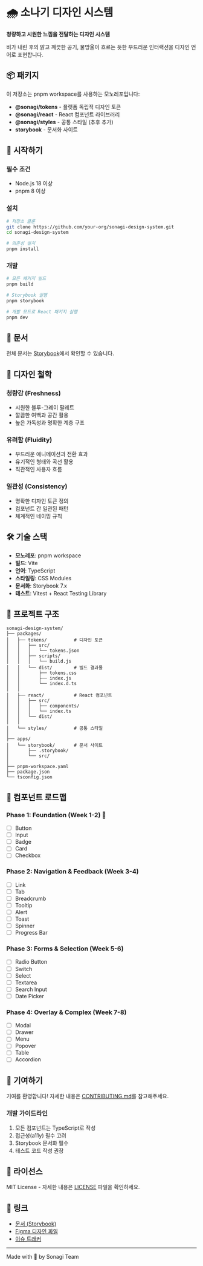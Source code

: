 # 🌧️ 소나기 디자인 시스템

**청량하고 시원한 느낌을 전달하는 디자인 시스템**

비가 내린 후의 맑고 깨끗한 공기, 물방울이 흐르는 듯한 부드러운 인터랙션을 디자인 언어로 표현합니다.

## 📦 패키지

이 저장소는 pnpm workspace를 사용하는 모노레포입니다:

- **@sonagi/tokens** - 플랫폼 독립적 디자인 토큰
- **@sonagi/react** - React 컴포넌트 라이브러리
- **@sonagi/styles** - 공통 스타일 (추후 추가)
- **storybook** - 문서화 사이트

## 🚀 시작하기

### 필수 조건

- Node.js 18 이상
- pnpm 8 이상

### 설치

```bash
# 저장소 클론
git clone https://github.com/your-org/sonagi-design-system.git
cd sonagi-design-system

# 의존성 설치
pnpm install
```

### 개발

```bash
# 모든 패키지 빌드
pnpm build

# Storybook 실행
pnpm storybook

# 개발 모드로 React 패키지 실행
pnpm dev
```

## 📖 문서

전체 문서는 [Storybook](http://localhost:6006)에서 확인할 수 있습니다.

## 🎨 디자인 철학

### 청량감 (Freshness)
- 시원한 블루-그레이 팔레트
- 깔끔한 여백과 공간 활용
- 높은 가독성과 명확한 계층 구조

### 유려함 (Fluidity)
- 부드러운 애니메이션과 전환 효과
- 유기적인 형태와 곡선 활용
- 직관적인 사용자 흐름

### 일관성 (Consistency)
- 명확한 디자인 토큰 정의
- 컴포넌트 간 일관된 패턴
- 체계적인 네이밍 규칙

## 🛠️ 기술 스택

- **모노레포**: pnpm workspace
- **빌드**: Vite
- **언어**: TypeScript
- **스타일링**: CSS Modules
- **문서화**: Storybook 7.x
- **테스트**: Vitest + React Testing Library

## 📁 프로젝트 구조

```
sonagi-design-system/
├── packages/
│   ├── tokens/          # 디자인 토큰
│   │   ├── src/
│   │   │   └── tokens.json
│   │   ├── scripts/
│   │   │   └── build.js
│   │   └── dist/        # 빌드 결과물
│   │       ├── tokens.css
│   │       ├── index.js
│   │       └── index.d.ts
│   │
│   ├── react/           # React 컴포넌트
│   │   ├── src/
│   │   │   ├── components/
│   │   │   └── index.ts
│   │   └── dist/
│   │
│   └── styles/          # 공통 스타일
│
├── apps/
│   └── storybook/       # 문서 사이트
│       ├── .storybook/
│       └── src/
│
├── pnpm-workspace.yaml
├── package.json
└── tsconfig.json
```

## 🧩 컴포넌트 로드맵

### Phase 1: Foundation (Week 1-2) 🚧
- [ ] Button
- [ ] Input
- [ ] Badge
- [ ] Card
- [ ] Checkbox

### Phase 2: Navigation & Feedback (Week 3-4)
- [ ] Link
- [ ] Tab
- [ ] Breadcrumb
- [ ] Tooltip
- [ ] Alert
- [ ] Toast
- [ ] Spinner
- [ ] Progress Bar

### Phase 3: Forms & Selection (Week 5-6)
- [ ] Radio Button
- [ ] Switch
- [ ] Select
- [ ] Textarea
- [ ] Search Input
- [ ] Date Picker

### Phase 4: Overlay & Complex (Week 7-8)
- [ ] Modal
- [ ] Drawer
- [ ] Menu
- [ ] Popover
- [ ] Table
- [ ] Accordion

## 🤝 기여하기

기여를 환영합니다! 자세한 내용은 [CONTRIBUTING.md](./CONTRIBUTING.md)를 참고해주세요.

### 개발 가이드라인

1. 모든 컴포넌트는 TypeScript로 작성
2. 접근성(a11y) 필수 고려
3. Storybook 문서화 필수
4. 테스트 코드 작성 권장

## 📄 라이선스

MIT License - 자세한 내용은 [LICENSE](./LICENSE) 파일을 확인하세요.

## 🔗 링크

- [문서 (Storybook)](#)
- [Figma 디자인 파일](#)
- [이슈 트래커](https://github.com/your-org/sonagi-design-system/issues)

---

Made with 💙 by Sonagi Team
